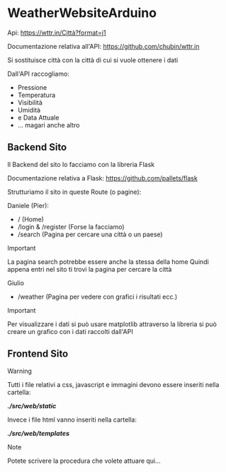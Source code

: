 # WeatherWebsiteArduino

Api: https://wttr.in/Città?format=j1

Documentazione relativa all'API: https://github.com/chubin/wttr.in

Si sostituisce città con la città di cui si vuole ottenere i dati

Dall'API raccogliamo:

- Pressione
- Temperatura
- Visibilità
- Umidità
- e Data Attuale
- ... magari anche altro

## Backend Sito

Il Backend del sito lo facciamo con la libreria Flask

Documentazione relativa a Flask: https://github.com/pallets/flask

Strutturiamo il sito in queste Route (o pagine):

Daniele (Pier):
- /                     (Home)
- /login & /register    (Forse la facciamo)
- /search               (Pagina per cercare una città o un paese)

>[!IMPORTANT]
> La pagina search potrebbe essere anche la stessa della home
> Quindi appena entri nel sito ti trovi la pagina per cercare la città

Giulio
- /weather              (Pagina per vedere con grafici i risultati ecc.)

>[!IMPORTANT]
> Per visualizzare i dati si può usare matplotlib
> attraverso la libreria si può creare un grafico con i dati raccolti dall'API

## Frontend Sito

>[!WARNING]
> Tutti i file relativi a css, javascript e immagini devono essere inseriti nella cartella:
> 
> **___./src/web/static___**
> 
> Invece i file html vanno inseriti nella cartella:
> 
> **___./src/web/templates___**

>[!NOTE]
> Potete scrivere la procedura che volete attuare qui...
